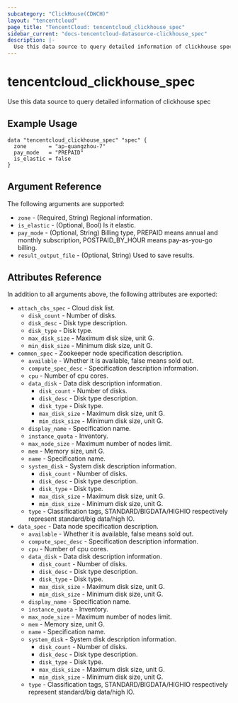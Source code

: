 ```yaml
---
subcategory: "ClickHouse(CDWCH)"
layout: "tencentcloud"
page_title: "TencentCloud: tencentcloud_clickhouse_spec"
sidebar_current: "docs-tencentcloud-datasource-clickhouse_spec"
description: |-
  Use this data source to query detailed information of clickhouse spec
---
```


# tencentcloud_clickhouse_spec

Use this data source to query detailed information of clickhouse spec

## Example Usage

```hcl
data "tencentcloud_clickhouse_spec" "spec" {
  zone       = "ap-guangzhou-7"
  pay_mode   = "PREPAID"
  is_elastic = false
}
```

## Argument Reference

The following arguments are supported:

* `zone` - (Required, String) Regional information.
* `is_elastic` - (Optional, Bool) Is it elastic.
* `pay_mode` - (Optional, String) Billing type, PREPAID means annual and monthly subscription, POSTPAID_BY_HOUR means pay-as-you-go billing.
* `result_output_file` - (Optional, String) Used to save results.

## Attributes Reference

In addition to all arguments above, the following attributes are exported:

* `attach_cbs_spec` - Cloud disk list.
  * `disk_count` - Number of disks.
  * `disk_desc` - Disk type description.
  * `disk_type` - Disk type.
  * `max_disk_size` - Maximum disk size, unit G.
  * `min_disk_size` - Minimum disk size, unit G.
* `common_spec` - Zookeeper node specification description.
  * `available` - Whether it is available, false means sold out.
  * `compute_spec_desc` - Specification description information.
  * `cpu` - Number of cpu cores.
  * `data_disk` - Data disk description information.
    * `disk_count` - Number of disks.
    * `disk_desc` - Disk type description.
    * `disk_type` - Disk type.
    * `max_disk_size` - Maximum disk size, unit G.
    * `min_disk_size` - Minimum disk size, unit G.
  * `display_name` - Specification name.
  * `instance_quota` - Inventory.
  * `max_node_size` - Maximum number of nodes limit.
  * `mem` - Memory size, unit G.
  * `name` - Specification name.
  * `system_disk` - System disk description information.
    * `disk_count` - Number of disks.
    * `disk_desc` - Disk type description.
    * `disk_type` - Disk type.
    * `max_disk_size` - Maximum disk size, unit G.
    * `min_disk_size` - Minimum disk size, unit G.
  * `type` - Classification tags, STANDARD/BIGDATA/HIGHIO respectively represent standard/big data/high IO.
* `data_spec` - Data node specification description.
  * `available` - Whether it is available, false means sold out.
  * `compute_spec_desc` - Specification description information.
  * `cpu` - Number of cpu cores.
  * `data_disk` - Data disk description information.
    * `disk_count` - Number of disks.
    * `disk_desc` - Disk type description.
    * `disk_type` - Disk type.
    * `max_disk_size` - Maximum disk size, unit G.
    * `min_disk_size` - Minimum disk size, unit G.
  * `display_name` - Specification name.
  * `instance_quota` - Inventory.
  * `max_node_size` - Maximum number of nodes limit.
  * `mem` - Memory size, unit G.
  * `name` - Specification name.
  * `system_disk` - System disk description information.
    * `disk_count` - Number of disks.
    * `disk_desc` - Disk type description.
    * `disk_type` - Disk type.
    * `max_disk_size` - Maximum disk size, unit G.
    * `min_disk_size` - Minimum disk size, unit G.
  * `type` - Classification tags, STANDARD/BIGDATA/HIGHIO respectively represent standard/big data/high IO.


